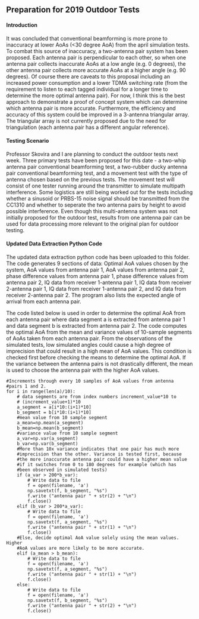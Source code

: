 ## Preparation for 2019 Outdoor Tests

#### Introduction
It was concluded that conventional beamforming is more prone to inaccuracy at lower AoAs (<30 degree AoA) from the april simulation tests. To combat this source of inaccuracy, a two-antenna pair system has been proposed. Each antenna pair is perpendicular to each other, so when one antenna pair collects inaccurate AoAs at a low angle (e.g. 0 degrees), the other antenna pair collects more accurate AoAs at a higher angle (e.g. 90 degrees). Of course there are caveats to this proposal including an increased power consumption and a lower TDMA switching rate (from the requirement to listen to each tagged individual for a longer time to determine the more optimal antenna pair). For now, I think this is the best approach to demonstrate a proof of concept system which can determine which antenna pair is more accurate. Furthermore, the efficiency and accuracy of this system could be improved in a 3-antenna triangular array. The triangular array is not currently proposed due to the need for triangulation (each antenna pair has a different angular reference). 

#### Testing Scenario
Professor Skovira and I are planning to conduct the outdoor tests next week. Three primary tests have been proposed for this date - a two-whip antenna pair conventional beamforming test, a two-rubber ducky antenna pair conventional beamforming test, and a movement test with the type of antenna chosen based on the previous tests. The movement test will consist of one tester running around the transmitter to simulate multipath interference. Some logistics are still being worked out for the tests including whether a sinusoid or PRBS-15 noise signal should be transmitted from the CC1310 and whether to seperate the two antenna pairs by height to avoid possible interference. Even though this multi-antenna system was not initially proposed for the outdoor test, results from one antenna pair can be used for data processing more relevant to the original plan for outdoor testing.

#### Updated Data Extraction Python Code
The updated data extraction python code has been uploaded to this folder. The code generates 9 sections of data: Optimal AoA values chosen by the system, AoA values from antenna pair 1, AoA values from antenna pair 2, phase difference values from antenna pair 1, phase difference values from antenna pair 2, IQ data from receiver 1-antenna pair 1, IQ data from receiver 2-antenna pair 1, IQ data from receiver 1-antenna pair 2, and IQ data from receiver 2-antenna pair 2. The program also lists the expected angle of arrival from each antenna pair.

The code listed below is used in order to determine the optimal AoA from each antenna pair where data segment a is extracted from antenna pair 1 and data segment b is extracted from antenna pair 2. The code computes the optimal AoA from the mean and variance values of 10-sample segments of AoAs taken from each antenna pair. From the observations of the simulated tests, low simulated angles could cause a high degree of imprecision that could result in a high mean of AoA values. This condition is checked first before checking the means to determine the optimal AoA. If the variance between the antenna pairs is not drastically different, the mean is used to choose the antenna pair with the higher AoA values.

```
#Increments through every 10 samples of AoA values from antenna
#pairs 1 and 2.
for i in range(len(a)/10):
	# data segments are from index numbers increment_value*10 to
	# (increment_value+1)*10
	a_segment = a[i*10:(i+1)*10]
	b_segment = b[i*10:(i+1)*10]
	#mean value from 10 sample segment
	a_mean=np.mean(a_segment)
	b_mean=np.mean(b_segment)
	#variance value from 10 sample segment
	a_var=np.var(a_segment)
	b_var=np.var(b_segment)
	#More than 10x variance indicates that one pair has much more
	#imprecision than the other. Variance is tested first, because
	#the more inaccurate antenna pair could have a higher mean value
	#if it switches from 0 to 180 degrees for example (which has
	#been observed in simulated tests)
	if (a_var > 200*b_var):
		# Write data to file
		f = open(filename, 'a')
		np.savetxt(f, b_segment, "%s")
		f.write ("antenna pair " + str(2) + "\n")
		f.close()
	elif (b_var > 200*a_var):
		# Write data to file
		f = open(filename, 'a')
		np.savetxt(f, a_segment, "%s")
		f.write ("antenna pair " + str(1) + "\n")
		f.close()
	#Else, decide optimal AoA value solely using the mean values. Higher
	#AoA values are more likely to be more accurate.
	elif (a_mean > b_mean):
		# Write data to file
		f = open(filename, 'a')
		np.savetxt(f, a_segment, "%s")
		f.write ("antenna pair " + str(1) + "\n")
		f.close()
	else:
		# Write data to file
		f = open(filename, 'a')
		np.savetxt(f, b_segment, "%s")
		f.write ("antenna pair " + str(2) + "\n")
		f.close()
```
